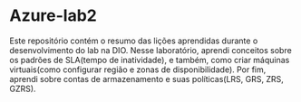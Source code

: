 # Azure-lab2
Este repositório contém o resumo das lições aprendidas durante o desenvolvimento do lab na DIO.
Nesse laboratório, aprendi conceitos sobre os padrões de SLA(tempo de inatividade), e também, como criar máquinas virtuais(como configurar região e zonas de disponibilidade).
Por fim, aprendi sobre contas de armazenamento e suas políticas(LRS, GRS, ZRS, GZRS).
